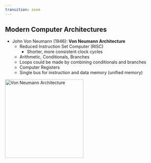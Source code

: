 ```yaml
---
transition: zoom
---
```


## Modern Computer Architectures

- John Von Neumann (1946): **Von Neumann Architecture**
  - Reduced Instruction Set Computer (RISC)
    - Shorter, more consistent clock cycles
  - Arithmetic, Conditionals, Branches
  - Loops could be made by combining conditionals and branches
  - Computer Registers
  - Single bus for instruction and data memory (unified memory)

<div class="paragraph">
    <p>
        <span class="image">
            <a title="Kapooht / CC BY-SA (https://creativecommons.org/licenses/by-sa/3.0)" href="https://commons.wikimedia.org/wiki/File:Von_Neumann_Architecture.svg"><img width="256" alt="Von Neumann Architecture" src="https://upload.wikimedia.org/wikipedia/commons/thumb/e/e5/Von_Neumann_Architecture.svg/256px-Von_Neumann_Architecture.svg.png"></a>
        </span>
    </p>
</div>
